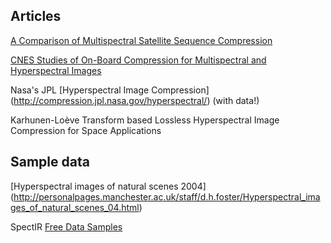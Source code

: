 ## Articles
[A Comparison of Multispectral Satellite Sequence Compression](http://biblio.telecom-paristech.fr/cgi-bin/download.cgi?id=5803)


[CNES Studies of On-Board Compression for Multispectral and Hyperspectral Images](https://www.melaneum.com/documents/CThiebaut-SPIE-6683-04.pdf)

Nasa's JPL [Hyperspectral Image Compression] (http://compression.jpl.nasa.gov/hyperspectral/) (with data!)

Karhunen-Loève Transform based Lossless Hyperspectral Image Compression for Space Applications

## Sample data

[Hyperspectral images of natural scenes 2004] (http://personalpages.manchester.ac.uk/staff/d.h.foster/Hyperspectral_images_of_natural_scenes_04.html)

SpectIR [Free Data Samples](http://www.spectir.com/free-data-samples/)
